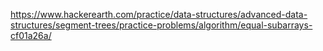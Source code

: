 https://www.hackerearth.com/practice/data-structures/advanced-data-structures/segment-trees/practice-problems/algorithm/equal-subarrays-cf01a26a/
